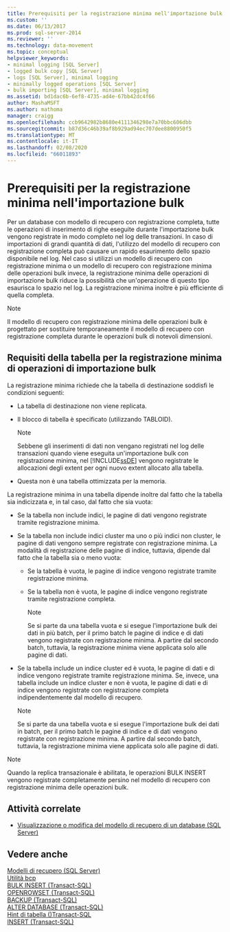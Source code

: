 ```yaml
---
title: Prerequisiti per la registrazione minima nell'importazione bulk | Microsoft Docs
ms.custom: ''
ms.date: 06/13/2017
ms.prod: sql-server-2014
ms.reviewer: ''
ms.technology: data-movement
ms.topic: conceptual
helpviewer_keywords:
- minimal logging [SQL Server]
- logged bulk copy [SQL Server]
- logs [SQL Server], minimal logging
- minimally logged operations [SQL Server]
- bulk importing [SQL Server], minimal logging
ms.assetid: bd1dac6b-6ef8-4735-ad4e-67bb42dc4f66
author: MashaMSFT
ms.author: mathoma
manager: craigg
ms.openlocfilehash: ccb9642982b8680e4111346298e7a70bbc606dbb
ms.sourcegitcommit: b87d36c46b39af8b929ad94ec707dee8800950f5
ms.translationtype: MT
ms.contentlocale: it-IT
ms.lasthandoff: 02/08/2020
ms.locfileid: "66011893"
---
```

# <a name="prerequisites-for-minimal-logging-in-bulk-import"></a>Prerequisiti per la registrazione minima nell'importazione bulk
  Per un database con modello di recupero con registrazione completa, tutte le operazioni di inserimento di righe eseguite durante l'importazione bulk vengono registrate in modo completo nel log delle transazioni. In caso di importazioni di grandi quantità di dati, l'utilizzo del modello di recupero con registrazione completa può causare un rapido esaurimento dello spazio disponibile nel log. Nel caso si utilizzi un modello di recupero con registrazione minima o un modello di recupero con registrazione minima delle operazioni bulk invece, la registrazione minima delle operazioni di importazione bulk riduce la possibilità che un'operazione di questo tipo esaurisca lo spazio nel log. La registrazione minima inoltre è più efficiente di quella completa.  
  
> [!NOTE]  
>  Il modello di recupero con registrazione minima delle operazioni bulk è progettato per sostituire temporaneamente il modello di recupero con registrazione completa durante le operazioni bulk di notevoli dimensioni.  
  
## <a name="table-requirements-for-minimally-logging-bulk-import-operations"></a>Requisiti della tabella per la registrazione minima di operazioni di importazione bulk  
 La registrazione minima richiede che la tabella di destinazione soddisfi le condizioni seguenti:  
  
-   La tabella di destinazione non viene replicata.  
  
-   Il blocco di tabella è specificato (utilizzando TABLOID).  
  
    > [!NOTE]  
    >  Sebbene gli inserimenti di dati non vengano registrati nel log delle transazioni quando viene eseguita un'importazione bulk con registrazione minima, nel [!INCLUDE[ssDE](../../includes/ssde-md.md)] vengono registrate le allocazioni degli extent per ogni nuovo extent allocato alla tabella.  
  
-   Questa non è una tabella ottimizzata per la memoria.  
  
 La registrazione minima in una tabella dipende inoltre dal fatto che la tabella sia indicizzata e, in tal caso, dal fatto che sia vuota:  
  
-   Se la tabella non include indici, le pagine di dati vengono registrate tramite registrazione minima.  
  
-   Se la tabella non include indici cluster ma uno o più indici non cluster, le pagine di dati vengono sempre registrate con registrazione minima. La modalità di registrazione delle pagine di indice, tuttavia, dipende dal fatto che la tabella sia o meno vuota:  
  
    -   Se la tabella è vuota, le pagine di indice vengono registrate tramite registrazione minima.  
  
    -   Se la tabella non è vuota, le pagine di indice vengono registrate tramite registrazione completa.  
  
        > [!NOTE]  
        >  Se si parte da una tabella vuota e si esegue l'importazione bulk dei dati in più batch, per il primo batch le pagine di indice e di dati vengono registrate con registrazione minima. A partire dal secondo batch, tuttavia, la registrazione minima viene applicata solo alle pagine di dati.  
  
-   Se la tabella include un indice cluster ed è vuota, le pagine di dati e di indice vengono registrate tramite registrazione minima. Se, invece, una tabella include un indice cluster e non è vuota, le pagine di dati e di indice vengono registrate con registrazione completa indipendentemente dal modello di recupero.  
  
    > [!NOTE]  
    >  Se si parte da una tabella vuota e si esegue l'importazione bulk dei dati in batch, per il primo batch le pagine di indice e di dati vengono registrate con registrazione minima. A partire dal secondo batch, tuttavia, la registrazione minima viene applicata solo alle pagine di dati.  
  
> [!NOTE]  
>  Quando la replica transazionale è abilitata, le operazioni BULK INSERT vengono registrate completamente persino nel modello di recupero con registrazione minima delle operazioni bulk.  
  
##  <a name="RelatedTasks"></a> Attività correlate  
  
-   [Visualizzazione o modifica del modello di recupero di un database &#40;SQL Server&#41;](../backup-restore/view-or-change-the-recovery-model-of-a-database-sql-server.md)  
  

  
## <a name="see-also"></a>Vedere anche  
 [Modelli di recupero &#40;SQL Server&#41;](../backup-restore/recovery-models-sql-server.md)   
 [Utilità bcp](../../tools/bcp-utility.md)   
 [BULK INSERT &#40;Transact-SQL&#41;](/sql/t-sql/statements/bulk-insert-transact-sql)   
 [OPENROWSET &#40;Transact-SQL&#41;](/sql/t-sql/functions/openrowset-transact-sql)   
 [BACKUP &#40;Transact-SQL&#41;](/sql/t-sql/statements/backup-transact-sql)   
 [ALTER DATABASE &#40;Transact-SQL&#41;](/sql/t-sql/statements/alter-database-transact-sql)   
 [Hint di tabella &#40;&#41;Transact-SQL](/sql/t-sql/queries/hints-transact-sql-table)   
 [INSERT &#40;Transact-SQL&#41;](/sql/t-sql/statements/insert-transact-sql)  
  
  
